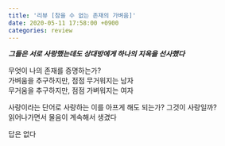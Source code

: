 ```yaml
---
title: '리뷰 [참을 수 없는 존재의 가벼움]'
date: 2020-05-11 17:58:00 +0900
categories: review
---
```


**_그들은 서로 사랑했는데도 상대방에게 하나의 지옥을 선사했다_**

무엇이 나의 존재를 증명하는가?<br /> 가벼움을 추구하지만, 점점 무거워지는 남자<br /> 무거움을 추구하지만, 점점 가벼워지는 여자

사랑이라는 단어로 사랑하는 이를 아프게 해도 되는가? 그것이 사랑일까?<br /> 읽어나가면서 물음이 계속해서 생겼다

답은 없다
